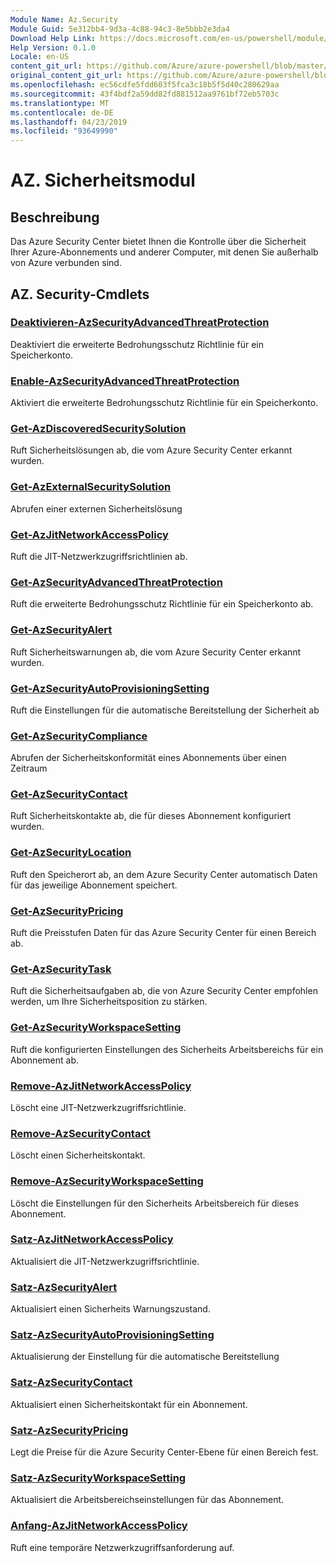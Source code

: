 ```yaml
---
Module Name: Az.Security
Module Guid: 5e312bb4-9d3a-4c88-94c3-8e5bbb2e3da4
Download Help Link: https://docs.microsoft.com/en-us/powershell/module/az.security
Help Version: 0.1.0
Locale: en-US
content_git_url: https://github.com/Azure/azure-powershell/blob/master/src/Security/Security/help/Az.Security.md
original_content_git_url: https://github.com/Azure/azure-powershell/blob/master/src/Security/Security/help/Az.Security.md
ms.openlocfilehash: ec56cdfe5fdd603f5fca3c18b5f5d40c280629aa
ms.sourcegitcommit: 43f4bdf2a59dd82fd881512aa9761bf72eb5703c
ms.translationtype: MT
ms.contentlocale: de-DE
ms.lasthandoff: 04/23/2019
ms.locfileid: "93649990"
---
```

# AZ. Sicherheitsmodul
## Beschreibung
Das Azure Security Center bietet Ihnen die Kontrolle über die Sicherheit Ihrer Azure-Abonnements und anderer Computer, mit denen Sie außerhalb von Azure verbunden sind.

## AZ. Security-Cmdlets
### [Deaktivieren-AzSecurityAdvancedThreatProtection](Disable-AzSecurityAdvancedThreatProtection.md)
Deaktiviert die erweiterte Bedrohungsschutz Richtlinie für ein Speicherkonto.

### [Enable-AzSecurityAdvancedThreatProtection](Enable-AzSecurityAdvancedThreatProtection.md)
Aktiviert die erweiterte Bedrohungsschutz Richtlinie für ein Speicherkonto.

### [Get-AzDiscoveredSecuritySolution](Get-AzDiscoveredSecuritySolution.md)
Ruft Sicherheitslösungen ab, die vom Azure Security Center erkannt wurden.

### [Get-AzExternalSecuritySolution](Get-AzExternalSecuritySolution.md)
Abrufen einer externen Sicherheitslösung 

### [Get-AzJitNetworkAccessPolicy](Get-AzJitNetworkAccessPolicy.md)
Ruft die JIT-Netzwerkzugriffsrichtlinien ab.

### [Get-AzSecurityAdvancedThreatProtection](Get-AzSecurityAdvancedThreatProtection.md)
Ruft die erweiterte Bedrohungsschutz Richtlinie für ein Speicherkonto ab.

### [Get-AzSecurityAlert](Get-AzSecurityAlert.md)
Ruft Sicherheitswarnungen ab, die vom Azure Security Center erkannt wurden.

### [Get-AzSecurityAutoProvisioningSetting](Get-AzSecurityAutoProvisioningSetting.md)
Ruft die Einstellungen für die automatische Bereitstellung der Sicherheit ab

### [Get-AzSecurityCompliance](Get-AzSecurityCompliance.md)
Abrufen der Sicherheitskonformität eines Abonnements über einen Zeitraum

### [Get-AzSecurityContact](Get-AzSecurityContact.md)
Ruft Sicherheitskontakte ab, die für dieses Abonnement konfiguriert wurden.

### [Get-AzSecurityLocation](Get-AzSecurityLocation.md)
Ruft den Speicherort ab, an dem Azure Security Center automatisch Daten für das jeweilige Abonnement speichert.

### [Get-AzSecurityPricing](Get-AzSecurityPricing.md)
Ruft die Preisstufen Daten für das Azure Security Center für einen Bereich ab.

### [Get-AzSecurityTask](Get-AzSecurityTask.md)
Ruft die Sicherheitsaufgaben ab, die von Azure Security Center empfohlen werden, um Ihre Sicherheitsposition zu stärken.

### [Get-AzSecurityWorkspaceSetting](Get-AzSecurityWorkspaceSetting.md)
Ruft die konfigurierten Einstellungen des Sicherheits Arbeitsbereichs für ein Abonnement ab.

### [Remove-AzJitNetworkAccessPolicy](Remove-AzJitNetworkAccessPolicy.md)
Löscht eine JIT-Netzwerkzugriffsrichtlinie.

### [Remove-AzSecurityContact](Remove-AzSecurityContact.md)
Löscht einen Sicherheitskontakt.

### [Remove-AzSecurityWorkspaceSetting](Remove-AzSecurityWorkspaceSetting.md)
Löscht die Einstellungen für den Sicherheits Arbeitsbereich für dieses Abonnement.

### [Satz-AzJitNetworkAccessPolicy](Set-AzJitNetworkAccessPolicy.md)
Aktualisiert die JIT-Netzwerkzugriffsrichtlinie.

### [Satz-AzSecurityAlert](Set-AzSecurityAlert.md)
Aktualisiert einen Sicherheits Warnungszustand.

### [Satz-AzSecurityAutoProvisioningSetting](Set-AzSecurityAutoProvisioningSetting.md)
Aktualisierung der Einstellung für die automatische Bereitstellung

### [Satz-AzSecurityContact](Set-AzSecurityContact.md)
Aktualisiert einen Sicherheitskontakt für ein Abonnement.

### [Satz-AzSecurityPricing](Set-AzSecurityPricing.md)
Legt die Preise für die Azure Security Center-Ebene für einen Bereich fest.

### [Satz-AzSecurityWorkspaceSetting](Set-AzSecurityWorkspaceSetting.md)
Aktualisiert die Arbeitsbereichseinstellungen für das Abonnement.

### [Anfang-AzJitNetworkAccessPolicy](Start-AzJitNetworkAccessPolicy.md)
Ruft eine temporäre Netzwerkzugriffsanforderung auf.

